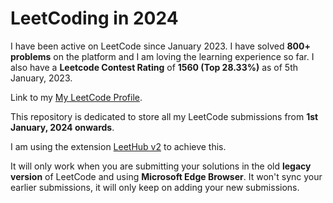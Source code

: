 # LeetCoding in 2024

I have been active on LeetCode since January 2023. I have solved **800+ problems** on the platform and I am loving the learning experience so far. I also have a **Leetcode Contest Rating** of **1560 (Top 28.33%)** as of 5th January, 2023.

Link to my [My LeetCode Profile](https://leetcode.com/Anuvab).

This repository is dedicated to store all my LeetCode submissions from **1st January, 2024 onwards**.

I am using the extension [LeetHub v2](https://github.com/arunbhardwaj/LeetHub-2.0) to achieve this.

It will only work when you are submitting your solutions in the old **legacy version** of LeetCode and using **Microsoft Edge Browser**. It won't sync your earlier submissions, it will only keep on adding your new submissions.
